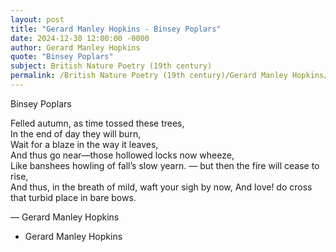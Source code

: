 ```yaml
---
layout: post
title: "Gerard Manley Hopkins - Binsey Poplars"
date: 2024-12-30 12:00:00 -0000
author: Gerard Manley Hopkins
quote: "Binsey Poplars"
subject: British Nature Poetry (19th century)
permalink: /British Nature Poetry (19th century)/Gerard Manley Hopkins/Gerard Manley Hopkins - Binsey Poplars
---
```


Binsey Poplars

Felled autumn, as time tossed these trees,  
In the end of day they will burn,  
Wait for a blaze in the way it leaves,  
And thus go near—those hollowed locks now wheeze,  
Like banshees howling of fall’s slow yearn.
— but then the fire will cease to rise,  
And thus, in the breath of mild, waft your sigh by now,
And love! do cross that turbid place in bare bows.

— Gerard Manley Hopkins

- Gerard Manley Hopkins
